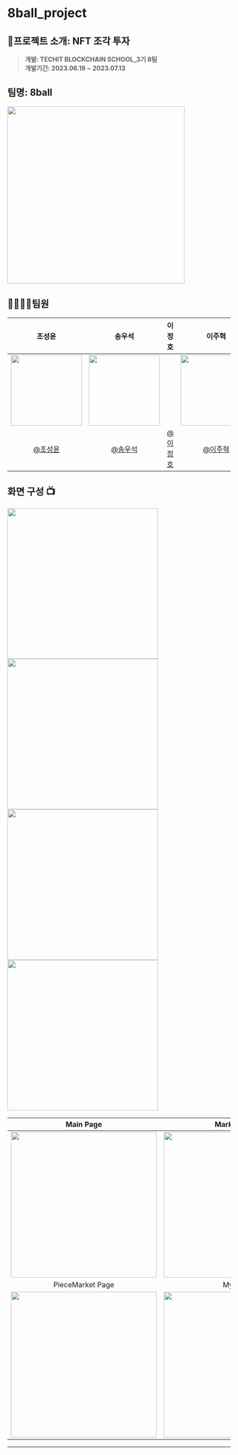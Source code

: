 # 8ball_project

## 📄프로젝트 소개: NFT 조각 투자
>**개발: TECHIT BLOCKCHAIN SCHOOL_3기 8팀** <br/> **개발기간: 2023.06.19 ~ 2023.07.13** 
## 팀명: 8ball
<img width="400px" src="https://github.com/8project/8ball_project/assets/113866949/6093845e-4b82-4267-b014-815e8f9ef7db" />



## 👨‍👨‍👦‍👦팀원

|      조성윤       |          송우석         |          이정호         |          이주혁         |                                                                                           
| :------------------------------------------------------------------------------: | :---------------------------------------------------------------------------------------------------------------------------------------------------: | :---------------------------------------------------------------------------------------------------------------------------------------------------: | :---------------------------------------------------------------------------------------------------------------------------------------------------: | 
|   <img width="160px" src="" />    |                      <img width="160px" src="" />    |                     |                      <img width="160px" src="" />    |                     |                      <img width="160px" src="" />    |                     |
|   [@조성윤](https://github.com/)   |    [@송우석](https://github.com/)  |     [@이정호](https://github.com/)  |    [@이주혁](https://github.com/)  |


## 화면 구성 📺
<img width="340" src="https://github.com/8project/8ball_project/assets/113866949/8c570d9c-5dc0-4e45-94c2-c33f0d54bc8a"/>  <img width="340" src="https://github.com/8project/8ball_project/assets/113866949/3577c1f4-c047-4d9c-b27a-0cd924dc151c"/>
 <img width="340" src="https://github.com/8project/8ball_project/assets/113866949/757a912e-c1ab-4b3b-b41e-21f985554391"/> <img width="340" src="https://github.com/8project/8ball_project/assets/113866949/fb44a6c3-fd77-40b7-9a0a-0a00050c7a1d"/>


| Main Page  |  Market Page   |
| :-------------------------------------------: | :------------: |
|  <img width="329" src="https://github.com/8project/8ball_project/assets/113866949/09d779f7-96fc-4478-942d-fc14c97588f5"/> |  <img width="329" src="https://github.com/8project/8ball_project/assets/113866949/d1eac55b-d531-4267-9ff0-27f944d66f29"/>|  
| PieceMarket Page   |  MyPage   |  
| <img width="329" src="https://github.com/8project/8ball_project/assets/113866949/c07e350a-bfd5-4273-8027-f5e9102d40eb"/>   |  <img width="329" src="https://github.com/8project/8ball_project/assets/113866949/13167592-30bb-4830-8f38-8fde3febab1d"/>     |

---
